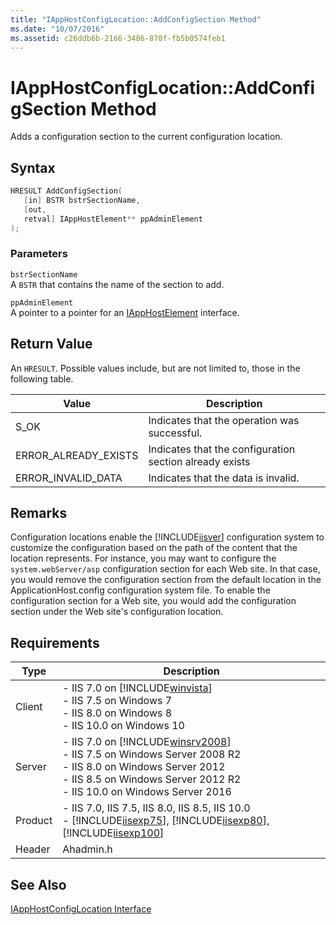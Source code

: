 ```yaml
---
title: "IAppHostConfigLocation::AddConfigSection Method"
ms.date: "10/07/2016"
ms.assetid: c26ddb6b-2166-3486-870f-fb5b0574feb1
---
```

# IAppHostConfigLocation::AddConfigSection Method
Adds a configuration section to the current configuration location.  
  
## Syntax  
  
```cpp  
HRESULT AddConfigSection(  
   [in] BSTR bstrSectionName,  
   [out,  
   retval] IAppHostElement** ppAdminElement  
);  
```  
  
### Parameters  
 `bstrSectionName`  
 A `BSTR` that contains the name of the section to add.  
  
 `ppAdminElement`  
 A pointer to a pointer for an [IAppHostElement](../../web-development-reference/native-code-api-reference/iapphostelement-interface.md) interface.  
  
## Return Value  
 An `HRESULT`. Possible values include, but are not limited to, those in the following table.  
  
|Value|Description|  
|-----------|-----------------|  
|S_OK|Indicates that the operation was successful.|  
|ERROR_ALREADY_EXISTS|Indicates that the configuration section already exists|  
|ERROR_INVALID_DATA|Indicates that the data is invalid.|  
  
## Remarks  
 Configuration locations enable the [!INCLUDE[iisver](../../wmi-provider/includes/iisver-md.md)] configuration system to customize the configuration based on the path of the content that the location represents. For instance, you may want to configure the `system.webServer/asp` configuration section for each Web site. In that case, you would remove the configuration section from the default location in the ApplicationHost.config configuration system file. To enable the configuration section for a Web site, you would add the configuration section under the Web site's configuration location.  
  
## Requirements  
  
|Type|Description|  
|----------|-----------------|  
|Client|-   IIS 7.0 on [!INCLUDE[winvista](../../wmi-provider/includes/winvista-md.md)]<br />-   IIS 7.5 on Windows 7<br />-   IIS 8.0 on Windows 8<br />-   IIS 10.0 on Windows 10|  
|Server|-   IIS 7.0 on [!INCLUDE[winsrv2008](../../wmi-provider/includes/winsrv2008-md.md)]<br />-   IIS 7.5 on Windows Server 2008 R2<br />-   IIS 8.0 on Windows Server 2012<br />-   IIS 8.5 on Windows Server 2012 R2<br />-   IIS 10.0 on Windows Server 2016|  
|Product|-   IIS 7.0, IIS 7.5, IIS 8.0, IIS 8.5, IIS 10.0<br />-   [!INCLUDE[iisexp75](../../web-development-reference/native-code-api-reference/includes/iisexp75-md.md)], [!INCLUDE[iisexp80](../../web-development-reference/native-code-api-reference/includes/iisexp80-md.md)], [!INCLUDE[iisexp100](../../web-development-reference/native-code-api-reference/includes/iisexp100-md.md)]|  
|Header|Ahadmin.h|  
  
## See Also  
 [IAppHostConfigLocation Interface](../../web-development-reference/native-code-api-reference/iapphostconfiglocation-interface.md)